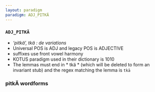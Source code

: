 ```yaml
---
layout: paradigm
paradigm: ADJ_PITKÄ
---
```

### ` ADJ_PITKÄ `

* _‘pitkä’, tkä : de variations_
* Universal POS is ADJ and legacy POS is ADJECTIVE
* suffixes use front vowel harmony
* KOTUS paradigm used in their dictionary is 1010
* The lemmas must end in * tkä * (which will be deleted to form an invariant stub) and the regex matching the lemma is ` tkä `

### pitkÄ wordforms


